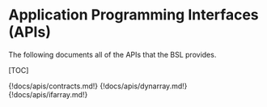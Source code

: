 # **Application Programming Interfaces (APIs)**

The following documents all of the APIs that the BSL provides.

[TOC]

{!docs/apis/contracts.md!}
{!docs/apis/dynarray.md!}
{!docs/apis/ifarray.md!}
